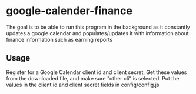 # google-calender-finance

The goal is to be able to run this program in the background as it constantly updates a google calendar and populates/updates it with information about finance information such as earning reports

## Usage

Register for a Google Calendar client id and client secret. Get these values from the downloaded file, and make sure "other cli" is selected. Put the values in the client id and client secret fields in config/config.js
